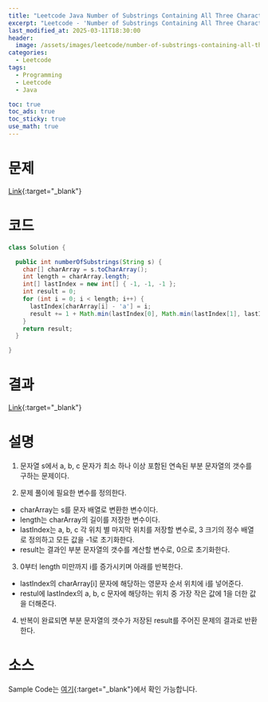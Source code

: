 ```yaml
---
title: "Leetcode Java Number of Substrings Containing All Three Characters"
excerpt: "Leetcode - 'Number of Substrings Containing All Three Characters' 문제 Java 풀이"
last_modified_at: 2025-03-11T18:30:00
header:
  image: /assets/images/leetcode/number-of-substrings-containing-all-three-characters.png
categories:
  - Leetcode
tags:
  - Programming
  - Leetcode
  - Java

toc: true
toc_ads: true
toc_sticky: true
use_math: true
---
```

# 문제
[Link](https://leetcode.com/problems/number-of-substrings-containing-all-three-characters/){:target="_blank"}

# 코드
```java
class Solution {

  public int numberOfSubstrings(String s) {
    char[] charArray = s.toCharArray();
    int length = charArray.length;
    int[] lastIndex = new int[] { -1, -1, -1 };
    int result = 0;
    for (int i = 0; i < length; i++) {
      lastIndex[charArray[i] - 'a'] = i;
      result += 1 + Math.min(lastIndex[0], Math.min(lastIndex[1], lastIndex[2]));
    }
    return result;
  }

}
```

# 결과
[Link](https://leetcode.com/problems/number-of-substrings-containing-all-three-characters/submissions/1570090687/){:target="_blank"}

# 설명
1. 문자열 s에서 a, b, c 문자가 최소 하나 이상 포함된 연속된 부분 문자열의 갯수를 구하는 문제이다.

2. 문제 풀이에 필요한 변수를 정의한다.
- charArray는 s를 문자 배열로 변환한 변수이다.
- length는 charArray의 길이를 저장한 변수이다.
- lastIndex는 a, b, c 각 위치 별 마지막 위치를 저장할 변수로, 3 크기의 정수 배열로 정의하고 모든 값을 -1로 초기화한다.
- result는 결과인 부분 문자열의 갯수를 계산할 변수로, 0으로 초기화한다.

3. 0부터 length 미만까지 i를 증가시키며 아래를 반복한다.
- lastIndex의 charArray[i] 문자에 해당하는 영문자 순서 위치에 i를 넣어준다.
- restul에 lastIndex의 a, b, c 문자에 해당하는 위치 중 가장 작은 값에 1을 더한 값을 더해준다.

4. 반복이 완료되면 부분 문자열의 갯수가 저장된 result를 주어진 문제의 결과로 반환한다.

# 소스
Sample Code는 [여기](https://github.com/GracefulSoul/leetcode/blob/master/src/main/java/gracefulsoul/problems/NumberOfSubstringsContainingAllThreeCharacters.java){:target="_blank"}에서 확인 가능합니다.